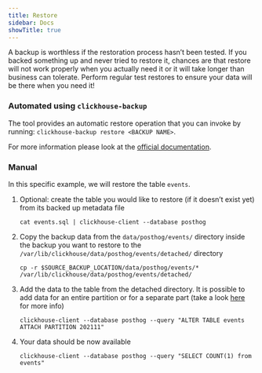```yaml
---
title: Restore
sidebar: Docs
showTitle: true
---
```


A backup is worthless if the restoration process hasn’t been tested. If you backed something up and never tried to restore it, chances are that restore will not work properly when you actually need it or it will take longer than business can tolerate. Perform regular test restores to ensure your data will be there when you need it!

### Automated using `clickhouse-backup`
The tool provides an automatic restore operation that you can invoke by running: `clickhouse-backup restore <BACKUP NAME>`.

For more information please look at the [official documentation](https://github.com/AlexAkulov/clickhouse-backup).

### Manual
In this specific example, we will restore the table `events`.

1. Optional: create the table you would like to restore (if it doesn’t exist yet) from its backed up metadata file
    ```shell
    cat events.sql | clickhouse-client --database posthog
    ```

1. Copy the backup data from the `data/posthog/events/` directory inside the backup you want to restore to the `/var/lib/clickhouse/data/posthog/events/detached/` directory
    ```shell
    cp -r $SOURCE_BACKUP_LOCATION/data/posthog/events/* /var/lib/clickhouse/data/posthog/events/detached/
    ```

1. Add the data to the table from the detached directory. It is possible to add data for an entire partition or for a separate part (take a look [here](https://clickhouse.com/docs/en/sql-reference/statements/alter/partition/#alter-how-to-specify-part-expr) for more info)
    ```shell
    clickhouse-client --database posthog --query "ALTER TABLE events ATTACH PARTITION 202111"
    ```

1. Your data should be now available
    ```shell
    clickhouse-client --database posthog --query "SELECT COUNT(1) from events"
    ````
